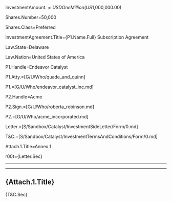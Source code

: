 InvestmentAmount.$=USD One Million (US$1,000,000.00)

Shares.Number=50,000

Shares.Class=Preferred

InvestmentAgreement.Title={P1.Name.Full} Subscription Agreement

Law.State=Delaware

Law.Nation=United States of America

P1.Handle=Endeavor Catalyst

P1.Atty.=[G/U/Who/quade_and_quinn]

P1.=[G/U/Who/endeavor_catalyst_inc.md]

P2.Handle=Acme

P2.Sign.=[G/U/Who/roberta_robinson.md]

P2.=[G/U/Who/acme_incorporated.md]

Letter.=[S/Sandbox/Catalyst/InvestmentSideLetter/Form/0.md]

T&C.=[S/Sandbox/Catalyst/InvestmentTermsAndConditions/Form/0.md]

Attach.1.Title=Annex 1

r00t={Letter.Sec}<hr><hr><h2>{Attach.1.Title}</h2>{T&C.Sec}